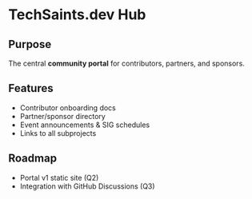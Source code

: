 # TechSaints.dev Hub

## Purpose
The central **community portal** for contributors, partners, and sponsors.

## Features
- Contributor onboarding docs
- Partner/sponsor directory
- Event announcements & SIG schedules
- Links to all subprojects

## Roadmap
- Portal v1 static site (Q2)
- Integration with GitHub Discussions (Q3)
